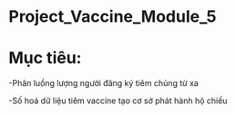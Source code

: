 # Project_Vaccine_Module_5

# Mục tiêu: 
  -Phân luồng lượng người đăng ký tiêm chủng từ xa 

  -Số hoá dữ liệu tiêm vaccine tạo cơ sở phát hành hộ chiếu
